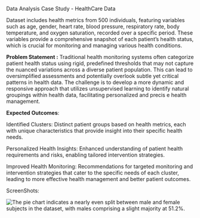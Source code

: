 Data Analysis Case Study - HealthCare Data

Dataset includes health metrics from 500 individuals, featuring variables such as 
age, gender, heart rate, blood pressure, respiratory rate, body temperature,
and oxygen saturation, recorded over a specific period. These variables provide
a comprehensive snapshot of each patient’s health status, which is crucial for
monitoring and managing various health conditions.

**Problem Statement :**
    Traditional health monitoring systems often categorize patient health status
    using rigid, predefined thresholds that may not capture the nuanced variations 
    across a diverse patient population. This can lead to oversimplified assessments and
    potentially overlook subtle yet critical patterns in health data. The challenge is to
    develop a more dynamic and responsive approach that utilizes unsupervised learning to
    identify natural groupings within health data, facilitating personalized and precis
    e health management.


**Expected Outcomes**:

Identified Clusters: Distinct patient groups based on health metrics, each with unique
characteristics that provide insight into their specific health needs.

Personalized Health Insights: Enhanced understanding of patient health requirements
and risks, enabling tailored intervention strategies.

Improved Health Monitoring: Recommendations for targeted monitoring and intervention 
strategies that cater to the specific needs of each cluster, leading to more effective health 
management and better patient outcomes.

ScreenShots:

<img alt="The pie chart indicates a nearly even split between male and female subjects in the dataset, with males comprising a slight majority at 51.2%." src="/Users/anshujoshi/PycharmProjects/DS_projects/Health Care" title="Gender Destribution"/>
